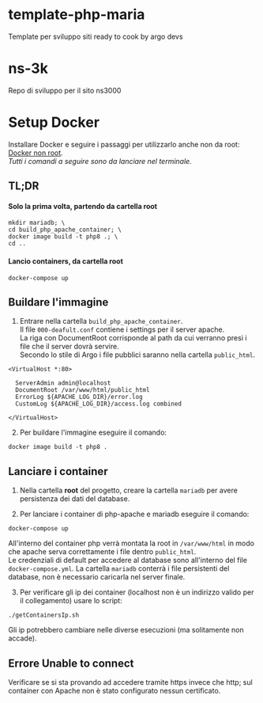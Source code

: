 # template-php-maria
Template per sviluppo siti ready to cook by argo devs

# ns-3k
Repo di sviluppo per il sito ns3000

# Setup Docker
Installare Docker e seguire i passaggi per utilizzarlo anche non da root: [Docker non root](https://docs.docker.com/engine/install/linux-postinstall/).\
*Tutti i comandi a seguire sono da lanciare nel terminale.*

## TL;DR

#### Solo la prima volta, partendo da cartella root

```shell
mkdir mariadb; \
cd build_php_apache_container; \
docker image build -t php8 .; \
cd ..
```
#### Lancio containers, da cartella root
```shell
docker-compose up
```

## Buildare l'immagine
1. Entrare nella cartella `build_php_apache_container`.\
Il file `000-deafult.conf` contiene i settings per il server apache.\
La riga con DocumentRoot corrisponde al path da cui verranno presi i file che il server dovrà servire.\
Secondo lo stile di Argo i file pubblici saranno nella cartella `public_html`.

```
<VirtualHost *:80>

  ServerAdmin admin@localhost
  DocumentRoot /var/www/html/public_html
  ErrorLog ${APACHE_LOG_DIR}/error.log
  CustomLog ${APACHE_LOG_DIR}/access.log combined

</VirtualHost>
```

2. Per buildare l'immagine eseguire il comando:
```shell
docker image build -t php8 .
```

## Lanciare i container
1. Nella cartella **root** del progetto, creare la cartella `mariadb` per avere persistenza dei dati del database.

2. Per lanciare i container di php-apache e mariadb eseguire il comando:

```shell
docker-compose up
```

All'interno del container php verrà montata la root in `/var/www/html` in modo che apache serva correttamente i file dentro `public_html`.\
Le credenziali di default per accedere al database sono all'interno del file `docker-compose.yml`.
La cartella `mariadb` conterrà i file persistenti del database, non è necessario caricarla nel server finale.

3. Per verificare gli ip dei container (localhost non è un indirizzo valido per il collegamento) usare lo script:
```shell
./getContainersIp.sh
```
Gli ip potrebbero cambiare nelle diverse esecuzioni (ma solitamente non accade).

## Errore Unable to connect
Verificare se si sta provando ad accedere tramite https invece che http; sul container con Apache non è stato configurato nessun certificato.
